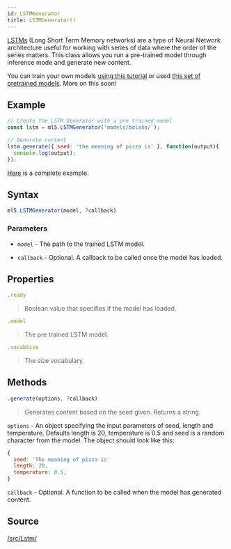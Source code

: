```yaml
---
id: LSTMGenerator
title: LSTMGenerator()
---
```


[LSTMs](https://colah.github.io/posts/2015-08-Understanding-LSTMs/) (Long Short Term Memory networks) are a type of Neural Network architecture useful for working with series of data where the order of the series matters. This class allows you run a pre-trained model through inference mode and generate new content. 

You can train your own models [using this tutorial](/docs/training-lstm) or used [this set of pretrained models](https://github.com/ml5js/ml5-data-and-training/tree/master/models/lstm). More on this soon! 

## Example

```javascript
// Create the LSTM Generator with a pre trained model
const lstm = ml5.LSTMGenerator('models/bolaño/');

// Generete content
lstm.generate({ seed: 'the meaning of pizza is' }, function(output){
  console.log(output);
});
```

[Here](https://github.com/ml5js/ml5-examples/blob/master/p5js/LSTM_Text/sketch.js) is a complete example.

## Syntax

  ```javascript
  ml5.LSTMGenerator(model, ?callback)
  ```

### Parameters
  - `model` - The path to the trained LSTM model.

  - `callback` - Optional. A callback to be called once the model has loaded.

## Properties
  
  ```javascript
  .ready
  ```
  > Boolean value that specifies if the model has loaded.

  ```javascript
  .model
  ```
  > The pre trained LSTM model.

  ```javascript
  .vocabSize
  ```
  > The size vocabulary.

## Methods

  ```javascript
  .generate(options, ?callback)
  ```
  > Generates content based on the seed given. Returns a string.

  `options` -  An object specifying the input parameters of seed, length and temperature. Defaults length is 20, temperature is 0.5 and seed is a random character from the model. The object should look like this: 
  ```javascript
  {
    seed: 'The meaning of pizza is'
    length: 20,
    temperature: 0.5,
  }
  ```

  `callback` - Optional. A function to be called when the model has generated content.
  
## Source

[/src/Lstm/](https://github.com/ml5js/ml5-library/tree/master/src/LSTM)

